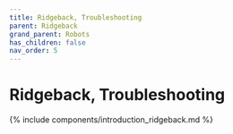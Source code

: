 ```yaml
---
title: Ridgeback, Troubleshooting
parent: Ridgeback
grand_parent: Robots
has_children: false
nav_order: 5
---
```


# Ridgeback, Troubleshooting

{% include components/introduction_ridgeback.md %}

<!-- TODO -->

